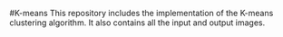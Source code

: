 #K-means
This repository includes the implementation of the K-means clustering algorithm. 
It also contains all the input and output images.
